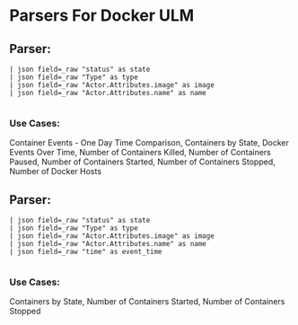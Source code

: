 # Parsers For Docker ULM

## Parser:
```
| json field=_raw "status" as state
| json field=_raw "Type" as type
| json field=_raw "Actor.Attributes.image" as image
| json field=_raw "Actor.Attributes.name" as name
 
```
### Use Cases:
Container Events - One Day Time Comparison, Containers by State, Docker Events Over Time, Number of Containers Killed, Number of Containers Paused, Number of Containers Started, Number of Containers Stopped, Number of Docker Hosts



## Parser:
```
| json field=_raw "status" as state
| json field=_raw "Type" as type
| json field=_raw "Actor.Attributes.image" as image
| json field=_raw "Actor.Attributes.name" as name
| json field=_raw "time" as event_time
 
```
### Use Cases:
Containers by State, Number of Containers Started, Number of Containers Stopped


